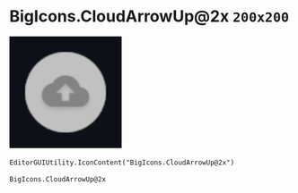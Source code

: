 # BigIcons.CloudArrowUp@2x `200x200`
<img src="/img/BigIcons.CloudArrowUp.png" width=200 height=200>

``` CSharp
EditorGUIUtility.IconContent("BigIcons.CloudArrowUp@2x")
```
```
BigIcons.CloudArrowUp@2x
```
